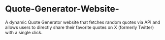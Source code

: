 # Quote-Generator-Website-
A dynamic Quote Generator website that fetches random quotes via API and allows users to directly share their favorite quotes on X (formerly Twitter) with a single click.

